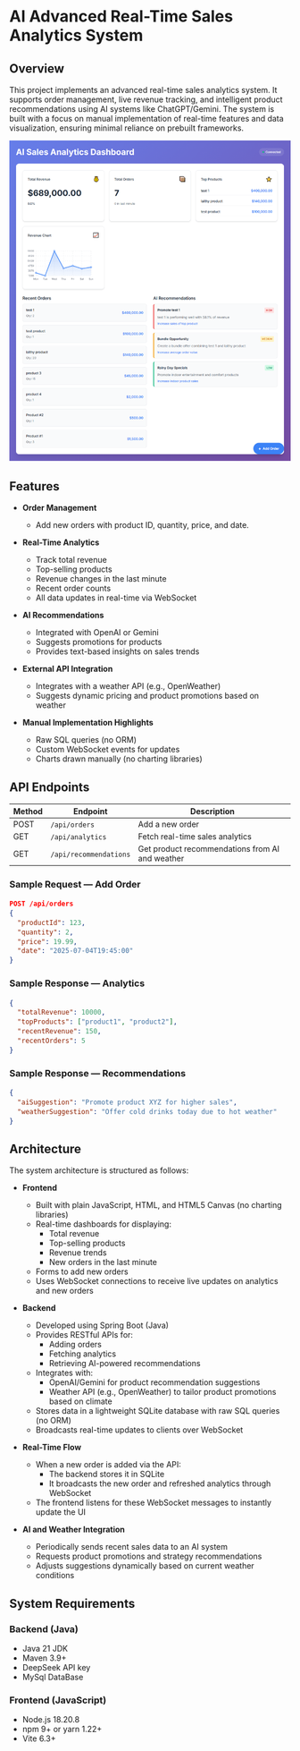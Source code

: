 # AI Advanced Real-Time Sales Analytics System

##  Overview

This project implements an advanced real-time sales analytics system. It supports order management, live revenue tracking, and intelligent product recommendations using AI systems like ChatGPT/Gemini. The system is built with a focus on manual implementation of real-time features and data visualization, ensuring minimal reliance on prebuilt frameworks.

<img src="https://raw.githubusercontent.com/Mohamed-Hamdy/AI-Advanced-Real-Time-Sales-Analytics-System/refs/heads/master/images/Peoject%20preview.png">

##  Features

- **Order Management**
  - Add new orders with product ID, quantity, price, and date.
  
- **Real-Time Analytics**
  - Track total revenue
  - Top-selling products
  - Revenue changes in the last minute
  - Recent order counts
  - All data updates in real-time via WebSocket

- **AI Recommendations**
  - Integrated with OpenAI or Gemini
  - Suggests promotions for products
  - Provides text-based insights on sales trends

- **External API Integration**
  - Integrates with a weather API (e.g., OpenWeather)
  - Suggests dynamic pricing and product promotions based on weather

- **Manual Implementation Highlights**
  - Raw SQL queries (no ORM)
  - Custom WebSocket events for updates
  - Charts drawn manually (no charting libraries)


##  API Endpoints

| Method | Endpoint            | Description                                   |
|--------|---------------------|-----------------------------------------------|
| POST   | `/api/orders`       | Add a new order                               |
| GET    | `/api/analytics`    | Fetch real-time sales analytics               |
| GET    | `/api/recommendations` | Get product recommendations from AI and weather |

### Sample Request — Add Order

```json
POST /api/orders
{
  "productId": 123,
  "quantity": 2,
  "price": 19.99,
  "date": "2025-07-04T19:45:00"
}
```

### Sample Response — Analytics

```json
{
  "totalRevenue": 10000,
  "topProducts": ["product1", "product2"],
  "recentRevenue": 150,
  "recentOrders": 5
}
```

### Sample Response — Recommendations

```json
{
  "aiSuggestion": "Promote product XYZ for higher sales",
  "weatherSuggestion": "Offer cold drinks today due to hot weather"
}
```

##  Architecture

The system architecture is structured as follows:

- **Frontend**
  - Built with plain JavaScript, HTML, and HTML5 Canvas (no charting libraries)
  - Real-time dashboards for displaying:
    - Total revenue
    - Top-selling products
    - Revenue trends
    - New orders in the last minute
  - Forms to add new orders
  - Uses WebSocket connections to receive live updates on analytics and new orders

- **Backend**
  - Developed using Spring Boot (Java)
  - Provides RESTful APIs for:
    - Adding orders
    - Fetching analytics
    - Retrieving AI-powered recommendations
  - Integrates with:
    - OpenAI/Gemini for product recommendation suggestions
    - Weather API (e.g., OpenWeather) to tailor product promotions based on climate
  - Stores data in a lightweight SQLite database with raw SQL queries (no ORM)
  - Broadcasts real-time updates to clients over WebSocket

- **Real-Time Flow**
  - When a new order is added via the API:
    - The backend stores it in SQLite
    - It broadcasts the new order and refreshed analytics through WebSocket
  - The frontend listens for these WebSocket messages to instantly update the UI

- **AI and Weather Integration**
  - Periodically sends recent sales data to an AI system
  - Requests product promotions and strategy recommendations
  - Adjusts suggestions dynamically based on current weather conditions

## System Requirements

### Backend (Java)
- Java 21 JDK
- Maven 3.9+
- DeepSeek API key
- MySql DataBase
  
### Frontend (JavaScript)
- Node.js 18.20.8
- npm 9+ or yarn 1.22+
- Vite 6.3+
